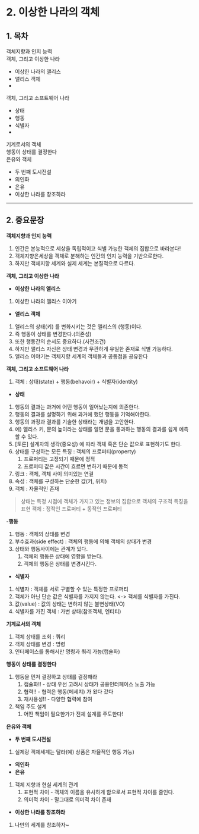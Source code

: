 # 2. 이상한 나라의 객체


## 1. 목차

객체지향과 인지 능력<br>
객체, 그리고 이상한 나라

- 이상한 나라의 앨리스
- 앨리스 객체
- 
객체, 그리고 소프트웨어 나라
- 상태
- 행동
- 식별자
- 
기계로서의 객체<br>
행동이 상태를 결정한다<br>
은유와 객체
- 두 번째 도시전설
- 의인화
- 은유
- 이상한 나라를 창조하라

<hr>

## 2. 중요문장

**객체지향과 인지 능력**<br>

1. 인간은 본능적으로 세상을 독립적이고 식별 가능한 객체의 집합으로 바라본다!<br>
2. 객체지향은세상을 객체로 분해하는 인간의 인지 능력을 기반으로한다.<br>
3. 하지만 객체지향 세계와 실제 세계는 본질적으로 다르다.

**객체, 그리고 이상한 나라**

- **이상한 나라의 앨리스**
1. 이상한 나라의 앨리스 이야기
- **앨리스 객체**
1. 앨리스의 상태(키) 를 변화시키는 것은 앨리스의 (행동)이다.
2. 즉 행동이 상태를 변경한다.(의존성)
3. 또한 행동간의 순서도 중요하다.(사전조건)
4. 하지만 앨리스 자신은 상태 변경과 무관하게 유일한 존재로 식별 가능하다.
5. 앨리스 이야기는 객체지향 세계의 객체들과 공통점을 공유한다

**객체, 그리고 소프트웨어 나라**
1. 객체 : 상태(state) + 행동(behavoir) + 식별자(identity)
- **상태**
1. 행동의 결과는 과거에 어떤 행동이 일어났는지에 의존한다.
2. 행동의 결과를 설명하기 위해 과거에 했던 행동을 기억해야한다.
3. 행동의 과정과 결과를 기술한 상태라는 개념을 고안한다.
4. 예) 앨리스 키, 문의 높이라는 상태를 알면 문을 통과하는 행동의 결과를 쉽게 예측할 수 있다.
5. [토론] 설계자의 생각(중요성) 에 따라 객체 혹은 단순 값으로 표현하기도 한다.
6. 상태를 구성하는 모든 특징 : 객체의 프로퍼티(property)
   1. 프로퍼티는 고정되기 때문에 정적
   2. 프로퍼티 값은 시간이 흐르면 변하기 때문에 동적
7. 링크 : 객체, 객체 사이 의미있는 연결
8. 속성 : 객체를 구성하는 단순한 값(키, 위치)
9. 객체 : 자율적인 존재

> 상태는 특정 시점에 객체가 가지고 있는 정보의 집합으로 객체의 구조적 특징을 표현 
> 객체 : 정적인 프로퍼티 + 동적인 프로퍼티


-**행동**
1. 행동 : 객체의 상태를 변경
2. 부수효과(side effect) : 객체의 행동에 의해 객체의 상태가 변경
3. 상태와 행동사이에는 관계가 있다.
   1. 객체의 행동은 상태에 영향을 받는다.
   2. 객체의 행동은 상태를 변경시킨다.

- **식별자**
1. 식별자 : 객체를 서로 구별할 수 있는 특정한 프로퍼티
2. 객체가 아닌 단순 값은 식별자를 가지지 않는다. <-> 객체를 식별자를 가진다.
3. 값(value) : 값의 상태는 변하지 않는 불변상태(VO)
4. 식별자를 가진 객체 : 가변 상태(참조객체, 엔티티)


**기계로서의 객체**<br>
1. 객체 상태를 조회 : 쿼리
2. 객체 상태를 변경 : 명령
3. 인터페이스를 통해서만 명령과 쿼리 가능(캡슐화)

**행동이 상태를 결정한다**<br>
1. 행동을 먼저 결정하고 상태를 결정해라
    1. 캡슐화!! - 상태 우선 고려시 상태가 공용인터페이스 노출 가능
    2. 협력!! - 협력은 행동(메세지) 가 왔다 갔다
    3. 재사용성!! - 다양한 협력에 참여
2. 책임 주도 설계
   1. 어떤 책임이 필요한가가 전체 설계를 주도한다!

**은유와 객체**
- **두 번째 도시전설**
1. 실제랑 객체세계는 달라(예) 상품은 자율적인 행동 가능)

- **의인화**
- **은유**
1. 객체 지향과 현실 세계의 관계
   1. 표현적 차이 - 객체의 이름을 유사하게 함으로서 표현적 차이를 줄인다. 
   2. 의미적 차이 - 말그대로 의미적 차이 존재

- **이상한 나라를 창조하라**
1. 나만의 세계를 창조하자~


